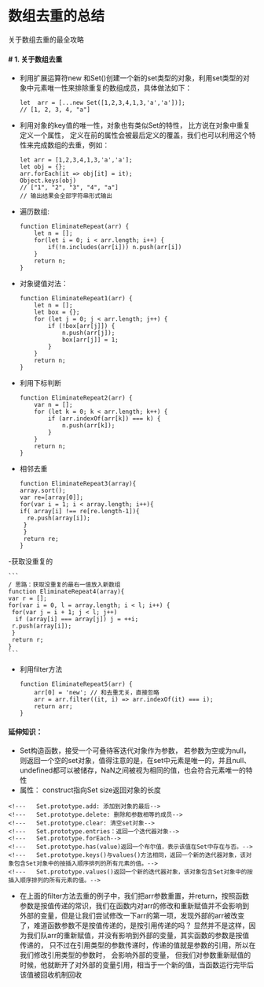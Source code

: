 # 数组去重的总结
关于数组去重的最全攻略
#### # 1. 关于数组去重
- 利用扩展运算符new 和Set()创建一个新的set类型的对象，利用set类型的对象中元素唯一性来排除重复的数组成员，具体做法如下：
       
    ```
    let  arr = [...new Set([1,2,3,4,1,3,'a','a'])];
    // [1, 2, 3, 4, "a"]
    ```
- 利用对象的key值的唯一性，对象也有类似Set的特性， 比方说在对象中重复定义一个属性， 定义在前的属性会被最后定义的覆盖，我们也可以利用这个特性来完成数组的去重，例如：

    ```
    let arr = [1,2,3,4,1,3,'a','a'];
    let obj = {};
    arr.forEach(it => obj[it] = it);
    Object.keys(obj)
    // ["1", "2", "3", "4", "a"]
    // 输出结果会全部字符串形式输出
    ```
- 遍历数组: 
    
    ```
    function EliminateRepeat(arr) { 
        let n = [];
        for(let i = 0; i < arr.length; i++) {
            if(!n.includes(arr[i])) n.push(arr[i])
        }
        return n;
    }
    ```
- 对象键值对法：
        
    ```
    function EliminateRepeat1(arr) {
        let n = [];
        let box = {};
        for (let j = 0; j < arr.length; j++) {
            if (!box[arr[j]]) {
                n.push(arr[j]);
                box[arr[j]] = 1;
            }
        }
        return n;
    }
    ```
- 利用下标判断

    ```
    function EliminateRepeat2(arr) {
        var n = []; 
        for (let k = 0; k < arr.length; k++) {
            if (arr.indexOf(arr[k]) === k) {
                n.push(arr[k]);
            }
        }
        return n;
    }
    ```
- 相邻去重

    ```
    function EliminateRepeat3(array){ 
    array.sort(); 
    var re=[array[0]]; 
    for(var i = 1; i < array.length; i++){ 
    if( array[i] !== re[re.length-1]){ 
      re.push(array[i]); 
     } 
     } 
     return re; 
    } 
    ```
-获取没重复的

    ```
    / 思路：获取没重复的最右一值放入新数组 
    function EliminateRepeat4(array){ 
    var r = []; 
    for(var i = 0, l = array.length; i < l; i++) { 
     for(var j = i + 1; j < l; j++) 
      if (array[i] === array[j]) j = ++i; 
     r.push(array[i]); 
     } 
     return r; 
    }
    ```
- 利用filter方法

    ```
    function EliminateRepeat5(arr) {
        arr[0] = 'new'; // 和去重无关，直接忽略
        arr = arr.filter((it, i) => arr.indexOf(it) === i);
        return arr;
    }
    ```


#### 延伸知识：
- Set构造函数，接受一个可叠待客迭代对象作为参数， 若参数为空或为null，则返回一个空的set对象，值得注意的是，在set中元素是唯一的，并且null、undefined都可以被储存，NaN之间被视为相同的值，也会符合元素唯一的特性
- 属性：
    construct指向Set
    size返回对象的长度
<!--- 方法：-->
    <!---   Set.prototype.add: 添加到对象的最后-->
    <!---   Set.prototype.delete: 删除和参数相等的成员-->
    <!---   Set.prototype.clear: 清空set对象-->
    <!---   Set.prototype.entries：返回一个迭代器对象-->
    <!---   Set.prototype.forEach-->
    <!---   Set.prototype.has(value)返回一个布尔值，表示该值在Set中存在与否。-->
    <!---   Set.prototype.keys()与values()方法相同，返回一个新的迭代器对象，该对象包含Set对象中的按插入顺序排列的所有元素的值。-->
    <!---   Set.prototype.values()返回一个新的迭代器对象，该对象包含Set对象中的按插入顺序排列的所有元素的值。-->
- 在上面的filter方法去重的例子中，我们把arr参数重置，并return，按照函数参数是按值传递的常识，我们在函数内对arr的修改和重新赋值并不会影响到外部的变量，但是让我们尝试修改一下arr的第一项，发现外部的arr被改变了，难道函数参数不是按值传递的，是按引用传递的吗？ 显然并不是这样，因为我们队arr的重新赋值，并没有影响到外部的变量，其实函数的参数是按值传递的， 只不过在引用类型的参数传递时，传递的值就是参数的引用，所以在我们修改引用类型的参数时， 会影响外部的变量， 但我们对参数重新赋值的时候，他就断开了对外部的变量引用，相当于一个新的值，当函数运行完毕后该值被回收机制回收
